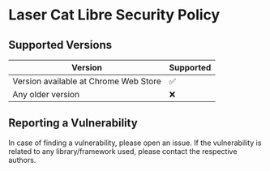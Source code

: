 # Laser Cat Libre Security Policy

## Supported Versions

| Version                               | Supported          |
| ------------------------------------- | ------------------ |
| Version available at Chrome Web Store | :white_check_mark: |
| Any older version                     | :x:                |

## Reporting a Vulnerability

In case of finding a vulnerability, please open an issue. If the vulnerability is related to any library/framework used, please contact the respective authors.
